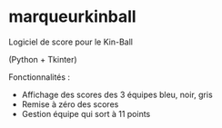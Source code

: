 # marqueurkinball

Logiciel de score pour le Kin-Ball

(Python + Tkinter)

Fonctionnalités : 

- Affichage des scores des 3 équipes bleu, noir, gris
- Remise à zéro des scores
- Gestion équipe qui sort à 11 points
